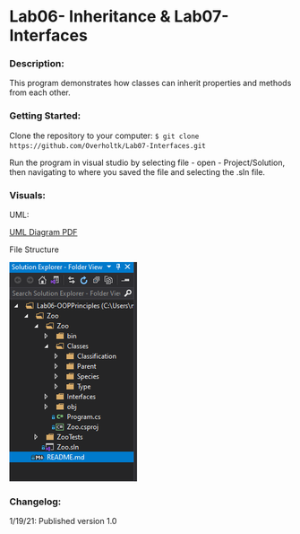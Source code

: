 # Lab06- Inheritance & Lab07-Interfaces


### Description:
This program demonstrates how classes can inherit properties and methods from each other.

### Getting Started:
Clone the repository to your computer: `$ git clone https://github.com/Overholtk/Lab07-Interfaces.git`

Run the program in visual studio by selecting file - open - Project/Solution, then navigating to where you saved the file and selecting the .sln file.

### Visuals:

UML:

[UML Diagram PDF](./Assets/lab06-zoouml)

File Structure

![File Structure](./Assets/FileStructure.png)

### Changelog:
1/19/21: Published version 1.0
